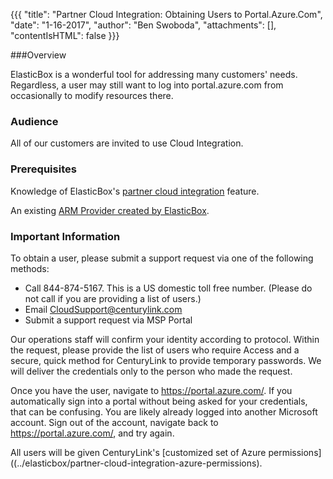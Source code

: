 {{{
  "title": "Partner Cloud Integration: Obtaining Users to Portal.Azure.Com",
  "date": "1-16-2017",
  "author": "Ben Swoboda",
  "attachments": [],
  "contentIsHTML": false
}}}

###Overview

ElasticBox is a wonderful tool for addressing many customers' needs. Regardless, a user may still want to log into portal.azure.com from occasionally to modify resources there.

### Audience

All of our customers are invited to use Cloud Integration.

### Prerequisites

Knowledge of ElasticBox's [partner cloud integration](../elasticbox/partner-cloud-integration.md) feature.

An existing [ARM Provider created by ElasticBox](../elasticbox/partner-cloud-integration-azure-new.md).

### Important Information

To obtain a user, please submit a support request via one of the following methods:

* Call 844-874-5167. This is a US domestic toll free number. (Please do not call if you are providing a list of users.)
* Email CloudSupport@centurylink.com
* Submit a support request via MSP Portal

Our operations staff will confirm your identity according to protocol.
Within the request, please provide the list of users who require Access and a secure, quick method for CenturyLink to provide temporary passwords. We will deliver the credentials only to the person who made the request.

Once you have the user, navigate to https://portal.azure.com/. If you automatically sign into a portal without being asked for your credentials, that can be confusing. You are likely already logged into another Microsoft account. Sign out of the account, navigate back to https://portal.azure.com/, and try again.

All users will be given CenturyLink's [customized set of Azure permissions]((../elasticbox/partner-cloud-integration-azure-permissions).
